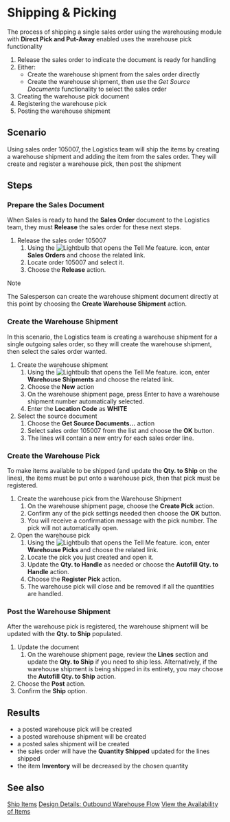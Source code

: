 # Shipping & Picking

The process of shipping a single sales order using the warehousing module with **Direct Pick and Put-Away** enabled uses the warehouse pick functionality
1.  Release the sales order to indicate the document is ready for handling
2.  Either:
	- Create the warehouse shipment from the sales order directly
	- Create the warehouse shipment, then use the *Get Source Documents* functionality to select the sales order
3.  Creating the warehouse pick document    
4.  Registering the warehouse pick    
5.  Posting the warehouse shipment

## Scenario
Using sales order 105007, the Logistics team will ship the items by creating a warehouse shipment and adding the item from the sales order. They will create and register a warehouse pick, then post the shipment

## Steps

### Prepare the Sales Document
When Sales is ready to hand the **Sales Order** document to the Logistics team, they must **Release** the sales order for these next steps.
1. Release the sales order 105007
    1.  Using the ![Lightbulb that opens the Tell Me feature.](../../../media/ui-search/search_small.png "Tell me what you want to do") icon, enter **Sales Orders** and choose the related link.
    2.  Locate order 105007 and select it.
    3.  Choose the **Release** action.

> [!NOTE]
> The Salesperson can create the warehouse shipment document directly at this point by choosing the **Create Warehouse Shipment** action.

### Create the Warehouse Shipment
In this scenario, the Logistics team is creating a warehouse shipment for a single outgoing sales order, so they will create the warehouse shipment, then select the sales order wanted.

1.  Create the warehouse shipment
    1.  Using the ![Lightbulb that opens the Tell Me feature.](../../../media/ui-search/search_small.png "Tell me what you want to do") icon, enter **Warehouse Shipments** and choose the related link.
    2.  Choose the **New** action
    3.  On the warehouse shipment page, press Enter to have a warehouse shipment number automatically selected.
    4.  Enter the **Location Code** as **WHITE**
2. Select the source document
    1.  Choose the **Get Source Documents...** action
    2.  Select sales order 105007 from the list and choose the **OK** button.
    3.  The lines will contain a new entry for each sales order line.

### Create the Warehouse Pick
To make items available to be shipped (and update the **Qty. to Ship** on the lines), the items must be put onto a warehouse pick, then that pick must be registered.

1.  Create the warehouse pick from the Warehouse Shipment
    1.  On the warehouse shipment page, choose the **Create Pick** action.
    2.  Confirm any of the pick settings needed then choose the **OK** button.
    3.  You will receive a confirmation message with the pick number. The pick will not automatically open.
2.  Open the warehouse pick
    1.  Using the ![Lightbulb that opens the Tell Me feature.](../../../media/ui-search/search_small.png "Tell me what you want to do") icon, enter **Warehouse Picks** and choose the related link.
    2.  Locate the pick you just created and open it.
    3.  Update the **Qty. to Handle** as needed or choose the **Autofill Qty. to Handle** action.
    4.  Choose the **Register Pick** action.
    5.  The warehouse pick will close and be removed if all the quantities are handled.

### Post the Warehouse Shipment
After the warehouse pick is registered, the warehouse shipment will be updated with the **Qty. to Ship** populated.
1. Update the document
   1. On the warehouse shipment page, review the **Lines** section and update the **Qty. to Ship** if you need to ship less. Alternatively, if the warehouse shipment is being shipped in its entirety, you may choose the **Autofill Qty. to Ship** action.
2.  Choose the **Post** action.
3.  Confirm the **Ship** option.

## Results
- a posted warehouse pick will be created
- a posted warehouse shipment will be created
- a posted sales shipment will be created
- the sales order will have the **Quantity Shipped** updated for the lines shipped
- the item **Inventory** will be decreased by the chosen quantity

## See also
[Ship Items](../../../warehouse-how-ship-items.md)
[Design Details: Outbound Warehouse Flow](../../../design-details-outbound-warehouse-flow.md)
[View the Availability of Items](../../../inventory-how-availability-overview.md)


